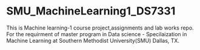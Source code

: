 # SMU_MachineLearning1_DS7331

This is Machine learning-1 course project,assignments and lab works repo.
For the requirment of master program in Data science - Specilaization in Machine Learning at Southern Methodist University(SMU) Dallas, TX.
